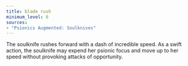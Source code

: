 ```yaml
---
title: blade rush
minimum_level: 6
sources:
- "Psionics Augmented: Soulknives"
---
```


The soulknife rushes forward with a dash of incredible speed. As a swift action, the soulknife may expend her psionic focus and move up to her speed without provoking attacks of opportunity.
